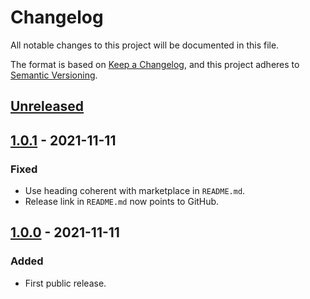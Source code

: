 # Changelog

All notable changes to this project will be documented in this file.

The format is based on [Keep a Changelog](https://keepachangelog.com/en/1.0.0/),
and this project adheres to [Semantic Versioning](https://semver.org/spec/v2.0.0.html).

## [Unreleased]

## [1.0.1] - 2021-11-11

### Fixed

- Use heading coherent with marketplace in `README.md`.
- Release link in `README.md` now points to GitHub.

## [1.0.0] - 2021-11-11

### Added

- First public release.

[unreleased]: https://github.com/paolobrasolin/setup-texlive-action/compare/v1.0.0...HEAD
[1.0.1]: https://github.com/paolobrasolin/setup-texlive-action/compare/v1.0.0...v1.0.1
[1.0.0]: https://github.com/paolobrasolin/setup-texlive-action/releases/tag/v1.0.0
